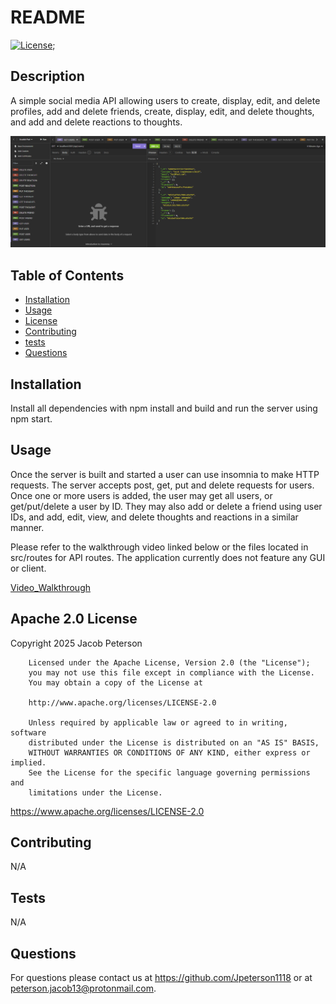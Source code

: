# README
  [![License](https://img.shields.io/badge/License-Apache_2.0-blue.svg)](https://opensource.org/licenses/Apache-2.0);

  ## Description

  A simple social media API allowing users to create, display, edit, and delete profiles, add and delete friends, create, display, edit, and delete thoughts, and add and delete reactions to thoughts.

  ![An image of the API in insomnia](./assets/Social-API.png)

  ## Table of Contents

  - [Installation](#installation})
  - [Usage](#usage)
  - [License](#license)
  - [Contributing](#contributing)
  - [tests](#tests)
  - [Questions](#questions)

  ## Installation

  Install all dependencies with npm install and build and run the server using npm start.

  ## Usage
  Once the server is built and started a user can use insomnia to make HTTP requests. The server accepts post, get, put and delete requests for users. Once one or more users is added, the user may get all users, or get/put/delete a user by ID. They may also add or delete a friend using user IDs, and add, edit, view, and delete thoughts and reactions in a similar manner.

  Please refer to the walkthrough video linked below or the files located in src/routes for API routes. The application currently does not feature any GUI or client.

  [Video_Walkthrough](https://www.loom.com/share/9f60d4c6fd584fb2bc1a70639b42ed75?sid=35675925-07c7-4382-a981-a98320316451)

  ## Apache 2.0 License

  Copyright 2025 Jacob Peterson

        Licensed under the Apache License, Version 2.0 (the "License");
        you may not use this file except in compliance with the License.
        You may obtain a copy of the License at

        http://www.apache.org/licenses/LICENSE-2.0

        Unless required by applicable law or agreed to in writing, software
        distributed under the License is distributed on an "AS IS" BASIS,
        WITHOUT WARRANTIES OR CONDITIONS OF ANY KIND, either express or implied.
        See the License for the specific language governing permissions and
        limitations under the License.

  https://www.apache.org/licenses/LICENSE-2.0

  ## Contributing

  N/A

  ## Tests

  N/A

  ## Questions

  For questions please contact us at https://github.com/Jpeterson1118 or at peterson.jacob13@protonmail.com.

